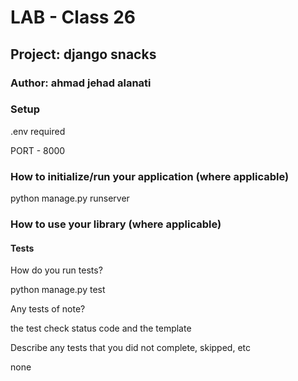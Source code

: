 # LAB - Class 26

## Project: django snacks

### Author: ahmad jehad alanati

### Setup

.env required

PORT - 8000


### How to initialize/run your application (where applicable)

python manage.py runserver

### How to use your library (where applicable)

#### Tests

How do you run tests?

python manage.py test

Any tests of note?

the test check status code and the template

Describe any tests that you did not complete, skipped, etc

none
